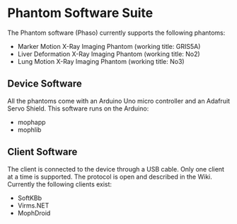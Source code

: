 # Phantom Software Suite
The Phantom software (Phaso) currently supports the following phantoms:
 - Marker Motion X-Ray Imaging Phantom (working title: GRIS5A)
 - Liver Deformation X-Ray Imaging Phantom (working title: No2) 
 - Lung Motion X-Ray Imaging Phantom (working title: No3) 

## Device Software
All the phantoms come with an Arduino Uno micro controller and an Adafruit Servo Shield. This software runs on the Arduino:
 - mophapp
 - mophlib
 
## Client Software
The client is connected to the device through a USB cable. Only one client at a time is supported. The protocol is open and described in the Wiki.
Currently the following clients exist:
 - SoftKBb
 - Virms.NET
 - MophDroid
